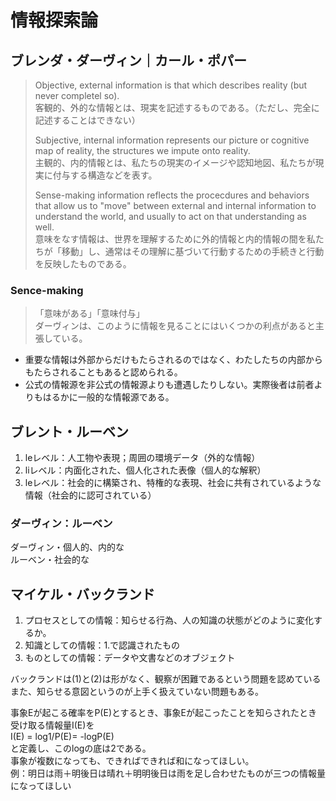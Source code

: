 # 情報探索論
## ブレンダ・ダーヴィン｜カール・ポパー
> Objective, external information is that which describes reality (but never completel so).  
> 客観的、外的な情報とは、現実を記述するものである。（ただし、完全に記述することはできない）
> 
> Subjective, internal information represents our picture or cognitive map of reality, the structures we impute onto reality.  
> 主観的、内的情報とは、私たちの現実のイメージや認知地図、私たちが現実に付与する構造などを表す。
> 
> Sense-making information reflects the procecdures and behaviors that allow us to "move" between external and internal information to understand the world, and usually to act on that understanding as well.  
> 意味をなす情報は、世界を理解するために外的情報と内的情報の間を私たちが「移動」し、通常はその理解に基づいて行動するための手続きと行動を反映したものである。
> 
### Sence-making
>「意味がある」「意味付与」  
ダーヴィンは、このように情報を見ることにはいくつかの利点があると主張している。
- 重要な情報は外部からだけもたらされるのではなく、わたしたちの内部からもたらされることもあると認められる。
- 公式の情報源を非公式の情報源よりも遭遇したりしない。実際後者は前者よりもはるかに一般的な情報源である。
## ブレント・ルーベン
1. leレベル：人工物や表現；周囲の環境データ（外的な情報）
2. liレベル：内面化された、個人化された表像（個人的な解釈）
3. leレベル：社会的に構築され、特権的な表現、社会に共有されているような情報（社会的に認可されている）

### ダーヴィン：ルーベン
ダーヴィン・個人的、内的な  
ルーベン・社会的な

## マイケル・バックランド
1. プロセスとしての情報：知らせる行為、人の知識の状態がどのように変化するか。
2. 知識としての情報：1.で認識されたもの
3. ものとしての情報：データや文書などのオブジェクト

バックランドは(1)と(2)は形がなく、観察が困難であるという問題を認めている  
また、知らせる意図というのが上手く扱えていない問題もある。

事象Eが起こる確率をP(E)とするとき、事象Eが起こったことを知らされたとき受け取る情報量I(E)を  
I(E) = log1/P(E)= -logP(E)  
と定義し、このlogの底は2である。  
事象が複数になっても、できればできれば和になってほしい。  
例：明日は雨＋明後日は晴れ＋明明後日は雨を足し合わせたものが三つの情報量になってほしい
